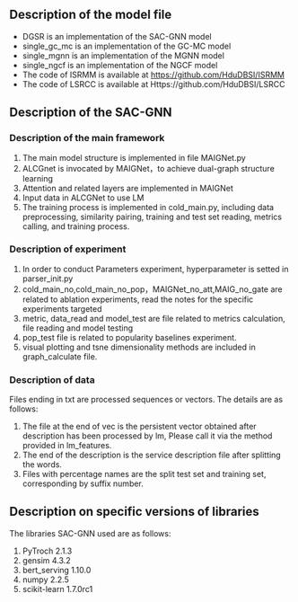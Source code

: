 ## Description of the model file

* DGSR is an implementation of the SAC-GNN model
* single_gc_mc is an implementation of the GC-MC model
* single_mgnn is an implementation of the MGNN model
* single_ngcf is an implementation of the NGCF model
* The code of ISRMM is available at https://github.com/HduDBSI/ISRMM
* The code of LSRCC is available at Https://github.com/HduDBSI/LSRCC
  
## Description of the SAC-GNN

### Description of the main framework

1. The main model structure is implemented in file MAIGNet.py </br>
2. ALCGnet is invocated by MAIGNet，to achieve dual-graph structure learning</br>
3. Attention and related layers are implemented in MAIGNet
4. Input data in ALCGNet to use LM
5. The training process is implemented in cold_main.py, including data preprocessing, similarity pairing, training and test set reading, metrics calling, and training process. 


### Description of experiment

1. In order to conduct Parameters  experiment, hyperparameter is setted in parser_init.py
2. cold_main_no,cold_main_no_pop，MAIGNet_no_att,MAIG_no_gate are related to ablation experiments, read the notes for the specific experiments targeted
3. metric, data_read and model_test are file related to metrics calculation, file reading and model testing
4. pop_test file is related to popularity baselines experiment.
5. visual plotting and tsne dimensionality methods are included in graph_calculate file.

### Description of data

Files ending in txt are processed sequences or vectors. The details are as follows:</br>

1. The file at the end of vec is the persistent vector obtained after description has been processed by lm, Please call it via the method provided in lm_features.
2. The end of the description is the service description file after splitting the words.
3. Files with percentage names are the split test set and training set, corresponding by suffix number.


## Description on specific versions of libraries

The libraries SAC-GNN used are as follows:</br>

1. PyTroch 2.1.3
2. gensim 4.3.2
3. bert_serving 1.10.0
4. numpy 2.2.5
5. scikit-learn 1.7.0rc1